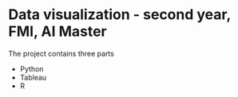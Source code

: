 # Data visualization - second year, FMI, AI Master

The project contains three parts
  * Python
  * Tableau
  * R

